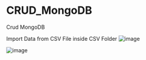 # CRUD_MongoDB
Crud MongoDB

Import Data from CSV File inside CSV Folder
![image](https://user-images.githubusercontent.com/18489368/114474619-7f962480-9bee-11eb-8a19-dd5e982c264f.png)

![image](https://user-images.githubusercontent.com/18489368/114474658-989ed580-9bee-11eb-94a5-1e25474f1c97.png)
